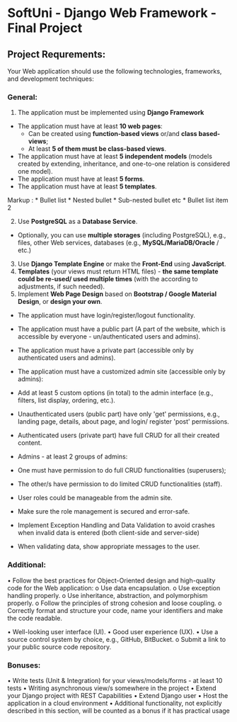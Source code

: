 # SoftUni - Django Web Framework - Final Project

## Project Requrements:
Your Web application should use the following technologies, frameworks, and development techniques:
### General:
1.	The application must be implemented using **Django Framework**
  -	The application must have at least **10 web pages**:
    -	Can be created using **function-based views** or/and **class based-views**;
    - At least **5 of them must be class-based views**.
  -	The application must have at least **5 independent models** (models created by extending, inheritance, and one-to-one relation is considered one model).
  -	The application must have at least **5 forms**.
  -	The application must have at least **5 templates**.

Markup : * Bullet list
              * Nested bullet
                  * Sub-nested bullet etc
          * Bullet list item 2

2.	Use **PostgreSQL** as a **Database Service**.
  -	Optionally, you can use **multiple storages** (including PostgreSQL), e.g., files, other Web services, databases (e.g., **MySQL/MariaDB/Oracle** / etc.)

3.	Use **Django Template Engine** or make the **Front-End** using **JavaScript**.
4.	**Templates** (your views must return HTML files) - **the same template could be re-used/ used multiple times** (with the according to adjustments, if such needed).
5.	Implement **Web Page Design** based on **Bootstrap / Google Material Design**, or **design your own**.

-	The application must have login/register/logout functionality.
-	The application must have a public part (A part of the website, which is accessible by everyone - un/authenticated users and admins).
-	The application must have a private part (accessible only by authenticated users and admins).
-	The application must have a customized admin site (accessible only by admins):
  -	Add at least 5 custom options (in total) to the admin interface (e.g., filters, list display, ordering, etc.).

-	Unauthenticated users (public part) have only 'get' permissions, e.g., landing page, details, about page, and login/ register 'post' permissions.
-	Authenticated users (private part) have full CRUD for all their created content.
-	Admins - at least 2 groups of admins:
  -	One must have permission to do full CRUD functionalities (superusers); 
  -	The other/s have permission to do limited CRUD functionalities (staff).
  -	User roles could be manageable from the admin site.
  -	Make sure the role management is secured and error-safe.

-	Implement Exception Handling and Data Validation to avoid crashes when invalid data is entered 
(both client-side and server-side)
  -	When validating data, show appropriate messages to the user.
 
### Additional:
•	Follow the best practices for Object-Oriented design and high-quality code for the Web application:
  o	Use data encapsulation.
  o	Use exception handling properly.
  o	Use inheritance, abstraction, and polymorphism properly.
  o	Follow the principles of strong cohesion and loose coupling.
  o	Correctly format and structure your code, name your identifiers and make the code readable.

•	Well-looking user interface (UI).
•	Good user experience (UX).
•	Use a source control system by choice, e.g., GitHub, BitBucket.
  o	Submit a link to your public source code repository.

### Bonuses:
•	Write tests (Unit & Integration) for your views/models/forms - at least 10 tests
•	Writing asynchronous view/s somewhere in the project
•	Extend your Django project with REST Capabilities 
•	Extend Django user
•	Host the application in a cloud environment
•	Additional functionality, not explicitly described in this section, will be counted as a bonus if it has practical usage
